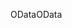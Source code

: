 <span data-ttu-id="3f6b0-101">OData</span><span class="sxs-lookup"><span data-stu-id="3f6b0-101">OData</span></span>